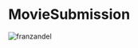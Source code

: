 # MovieSubmission

![franzandel](https://github.com/franzandel/MovieSubmission/actions/workflows/config.yml/badge.svg)

